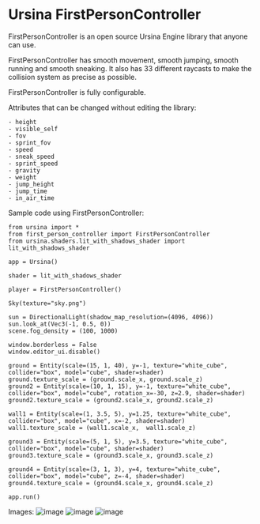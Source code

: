 # Ursina FirstPersonController

FirstPersonController is an open source Ursina Engine library that anyone can use.

FirstPersonController has smooth movement, smooth jumping, smooth running and smooth sneaking. It also has 33 different raycasts to make the collision system as precise as possible.

FirstPersonController is fully configurable.

Attributes that can be changed without editing the library:
```
- height
- visible_self
- fov
- sprint_fov
- speed
- sneak_speed
- sprint_speed
- gravity
- weight
- jump_height
- jump_time
- in_air_time
```

Sample code using FirstPersonController:
```
from ursina import *
from first_person_controller import FirstPersonController
from ursina.shaders.lit_with_shadows_shader import lit_with_shadows_shader

app = Ursina()

shader = lit_with_shadows_shader

player = FirstPersonController()

Sky(texture="sky.png")

sun = DirectionalLight(shadow_map_resolution=(4096, 4096))
sun.look_at(Vec3(-1, 0.5, 0))
scene.fog_density = (100, 1000)

window.borderless = False
window.editor_ui.disable()

ground = Entity(scale=(15, 1, 40), y=-1, texture="white_cube", collider="box", model="cube", shader=shader)
ground.texture_scale = (ground.scale_x, ground.scale_z)
ground2 = Entity(scale=(10, 1, 15), y=-1, texture="white_cube", collider="box", model="cube", rotation_x=-30, z=2.9, shader=shader)
ground2.texture_scale = (ground2.scale_x, ground2.scale_z)

wall1 = Entity(scale=(1, 3.5, 5), y=1.25, texture="white_cube", collider="box", model="cube", x=-2, shader=shader)
wall1.texture_scale = (wall1.scale_x,  wall1.scale_z)

ground3 = Entity(scale=(5, 1, 5), y=3.5, texture="white_cube", collider="box", model="cube", shader=shader)
ground3.texture_scale = (ground3.scale_x, ground3.scale_z)

ground4 = Entity(scale=(3, 1, 3), y=4, texture="white_cube", collider="box", model="cube", z=-4, shader=shader)
ground4.texture_scale = (ground4.scale_x, ground4.scale_z)

app.run()
```

Images:
![image](https://github.com/aleksander788/ursina_firstpersoncontroller/assets/133954902/0d854e32-621f-4cc4-afb7-0fd6364a4ede)
![image](https://github.com/aleksander788/ursina_firstpersoncontroller/assets/133954902/511f9475-d6fe-4a95-a929-3e2fd96216c7)
![image](https://github.com/aleksander788/ursina_firstpersoncontroller/assets/133954902/5b0c13aa-799e-4fc9-8dcb-b082a4d79472)
